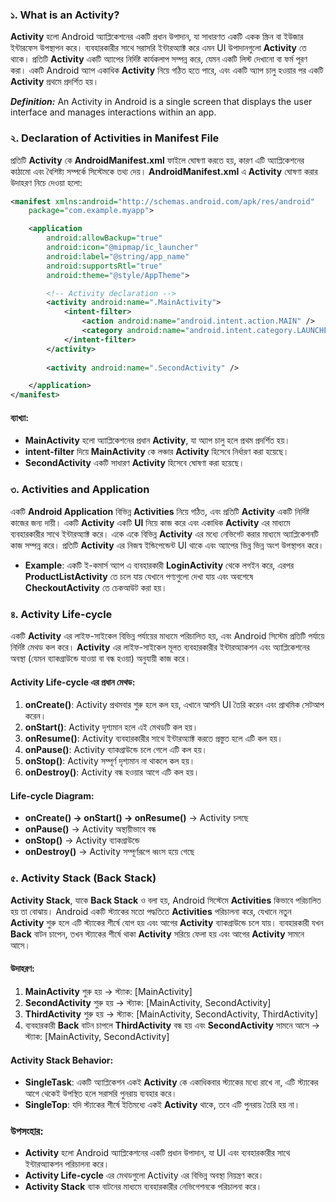 ### ১. **What is an Activity?**
**Activity** হলো Android অ্যাপ্লিকেশনের একটি প্রধান উপাদান, যা সাধারণত একটি একক স্ক্রিন বা ইউজার ইন্টারফেস উপস্থাপন করে। ব্যবহারকারীর সাথে সরাসরি ইন্টারঅ্যাক্ট করে এমন UI উপাদানগুলো **Activity** তে থাকে। প্রতিটি **Activity** একটি অ্যাপের নির্দিষ্ট কার্যকলাপ সম্পন্ন করে, যেমন একটি লিস্ট দেখানো বা ফর্ম পূরণ করা। একটি Android অ্যাপ একাধিক **Activity** নিয়ে গঠিত হতে পারে, এবং একটি অ্যাপ চালু হওয়ার পর একটি **Activity** প্রথমে প্রদর্শিত হয়।

***Definition:*** An Activity in Android is a single screen that displays the user interface and manages interactions within an app.

### ২. **Declaration of Activities in Manifest File**
প্রতিটি **Activity** কে **AndroidManifest.xml** ফাইলে ঘোষণা করতে হয়, কারণ এটি অ্যাপ্লিকেশনের কাঠামো এবং বৈশিষ্ট্য সম্পর্কে সিস্টেমকে তথ্য দেয়। **AndroidManifest.xml** এ **Activity** ঘোষণা করার উদাহরণ নিচে দেওয়া হলো:


```xml
<manifest xmlns:android="http://schemas.android.com/apk/res/android"
    package="com.example.myapp">

    <application
        android:allowBackup="true"
        android:icon="@mipmap/ic_launcher"
        android:label="@string/app_name"
        android:supportsRtl="true"
        android:theme="@style/AppTheme">

        <!-- Activity declaration -->
        <activity android:name=".MainActivity">
            <intent-filter>
                <action android:name="android.intent.action.MAIN" />
                <category android:name="android.intent.category.LAUNCHER" />
            </intent-filter>
        </activity>
        
        <activity android:name=".SecondActivity" />

    </application>
</manifest>
```

#### ব্যাখ্যা:
- **MainActivity** হলো অ্যাপ্লিকেশনের প্রধান **Activity**, যা অ্যাপ চালু হলে প্রথম প্রদর্শিত হয়।
- **intent-filter** দিয়ে **MainActivity** কে লঞ্চার **Activity** হিসেবে নির্ধারণ করা হয়েছে।
- **SecondActivity** একটি সাধারণ **Activity** হিসেবে ঘোষণা করা হয়েছে।

### ৩. **Activities and Application**
একটি **Android Application** বিভিন্ন **Activities** নিয়ে গঠিত, এবং প্রতিটি **Activity** একটি নির্দিষ্ট কাজের জন্য দায়ী। একটি **Activity** একটি **UI** নিয়ে কাজ করে এবং একাধিক **Activity** এর মাধ্যমে ব্যবহারকারীর সাথে ইন্টারঅ্যাক্ট করে। একে একে বিভিন্ন **Activity** এর মধ্যে নেভিগেট করার মাধ্যমে অ্যাপ্লিকেশনটি কাজ সম্পন্ন করে। প্রতিটি **Activity** এর নিজস্ব ইন্ডিপেন্ডেন্ট UI থাকে এবং অ্যাপের ভিন্ন ভিন্ন অংশ উপস্থাপন করে।

- **Example**: একটি ই-কমার্স অ্যাপ এ ব্যবহারকারী **LoginActivity** থেকে লগইন করে, এরপর **ProductListActivity** তে চলে যায় যেখানে পণ্যগুলো দেখা যায় এবং অবশেষে **CheckoutActivity** তে চেকআউট করা হয়।

### ৪. **Activity Life-cycle**
একটি **Activity** এর লাইফ-সাইকেল বিভিন্ন পর্যায়ের মাধ্যমে পরিচালিত হয়, এবং Android সিস্টেম প্রতিটি পর্যায়ে নির্দিষ্ট মেথড কল করে। **Activity** এর লাইফ-সাইকেল মূলত ব্যবহারকারীর ইন্টারঅ্যাকশন এবং অ্যাপ্লিকেশনের অবস্থা (যেমন ব্যাকগ্রাউন্ডে যাওয়া বা বন্ধ হওয়া) অনুযায়ী কাজ করে।

#### Activity Life-cycle এর প্রধান মেথড:
1. **onCreate()**: Activity প্রথমবার শুরু হলে কল হয়, এখানে আপনি UI তৈরি করেন এবং প্রাথমিক সেটআপ করেন।
2. **onStart()**: Activity দৃশ্যমান হলে এই মেথডটি কল হয়।
3. **onResume()**: Activity ব্যবহারকারীর সাথে ইন্টারঅ্যাক্ট করতে প্রস্তুত হলে এটি কল হয়।
4. **onPause()**: Activity ব্যাকগ্রাউন্ডে চলে গেলে এটি কল হয়।
5. **onStop()**: Activity সম্পূর্ণ দৃশ্যমান না থাকলে কল হয়।
6. **onDestroy()**: Activity বন্ধ হওয়ার আগে এটি কল হয়।

#### Life-cycle Diagram:

- **onCreate() → onStart() → onResume()** → Activity চলছে
- **onPause()** → Activity অস্থায়ীভাবে বন্ধ
- **onStop()** → Activity ব্যাকগ্রাউন্ডে
- **onDestroy()** → Activity সম্পূর্ণরূপে ধ্বংস হয়ে গেছে

### ৫. **Activity Stack (Back Stack)**
**Activity Stack**, যাকে **Back Stack** ও বলা হয়, Android সিস্টেমে **Activities** কিভাবে পরিচালিত হয় তা বোঝায়। Android একটি স্ট্যাকের মতো পদ্ধতিতে **Activities** পরিচালনা করে, যেখানে নতুন **Activity** শুরু হলে এটি স্ট্যাকের শীর্ষে যোগ হয় এবং আগের **Activity** ব্যাকগ্রাউন্ডে চলে যায়। ব্যবহারকারী যখন **Back** বাটন চাপেন, তখন স্ট্যাকের শীর্ষে থাকা **Activity** সরিয়ে ফেলা হয় এবং আগের **Activity** সামনে আসে।

#### উদাহরণ:
1. **MainActivity** শুরু হয় → স্ট্যাক: [MainActivity]
2. **SecondActivity** শুরু হয় → স্ট্যাক: [MainActivity, SecondActivity]
3. **ThirdActivity** শুরু হয় → স্ট্যাক: [MainActivity, SecondActivity, ThirdActivity]
4. ব্যবহারকারী **Back** বাটন চাপলে **ThirdActivity** বন্ধ হয় এবং **SecondActivity** সামনে আসে → স্ট্যাক: [MainActivity, SecondActivity]

#### Activity Stack Behavior:
- **SingleTask**: একটি অ্যাপ্লিকেশন একই **Activity** কে একাধিকবার স্ট্যাকের মধ্যে রাখে না, এটি স্ট্যাকের আগে থেকেই উপস্থিত হলে সরাসরি পুনরায় ব্যবহার করে।
- **SingleTop**: যদি স্ট্যাকের শীর্ষে ইতিমধ্যে একই **Activity** থাকে, তবে এটি পুনরায় তৈরি হয় না।
  
### উপসংহার:
- **Activity** হলো Android অ্যাপ্লিকেশনের একটি প্রধান উপাদান, যা UI এবং ব্যবহারকারীর সাথে ইন্টারঅ্যাকশন পরিচালনা করে।
- **Activity Life-cycle** এর মেথডগুলো Activity এর বিভিন্ন অবস্থা নিয়ন্ত্রণ করে।
- **Activity Stack** ব্যাক বাটনের মাধ্যমে ব্যবহারকারীর নেভিগেশনকে পরিচালনা করে।
